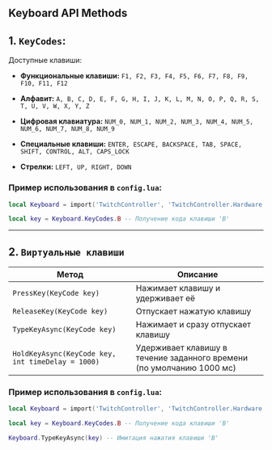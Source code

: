 ## Keyboard API Methods

## 1. `KeyCodes`:

Доступные клавиши:

- **Функциональные клавиши:**
  `F1, F2, F3, F4, F5, F6, F7, F8, F9, F10, F11, F12`

- **Алфавит:**
  `A, B, C, D, E, F, G, H, I, J, K, L, M, N, O, P, Q, R, S, T, U, V, W, X, Y, Z`

- **Цифровая клавиатура:**
  `NUM_0, NUM_1, NUM_2, NUM_3, NUM_4, NUM_5, NUM_6, NUM_7, NUM_8, NUM_9`

- **Специальные клавиши:**
  `ENTER, ESCAPE, BACKSPACE, TAB, SPACE, SHIFT, CONTROL, ALT, CAPS_LOCK`

- **Стрелки:**
  `LEFT, UP, RIGHT, DOWN`

### Пример использования в `config.lua`:

```lua
local Keyboard = import('TwitchController', 'TwitchController.Hardware').Keyboard -- Импорт интерфейса

local key = Keyboard.KeyCodes.B -- Получение кода клавиши 'B'
```

---

## 2. `Виртуальные клавиши`

| Метод                                             | Описание                                                              |
| ------------------------------------------------- | --------------------------------------------------------------------- |
| `PressKey(KeyCode key)`                           | Нажимает клавишу и удерживает её                                      |
| `ReleaseKey(KeyCode key)`                         | Отпускает нажатую клавишу                                             |
| `TypeKeyAsync(KeyCode key)`                       | Нажимает и сразу отпускает клавишу                                    |
| `HoldKeyAsync(KeyCode key, int timeDelay = 1000)` | Удерживает клавишу в течение заданного времени (по умолчанию 1000 мс) |

### Пример использования в `config.lua`:

```lua
local Keyboard = import('TwitchController', 'TwitchController.Hardware').Keyboard -- Импорт интерфейса

local key = Keyboard.KeyCodes.B -- Получение кода клавиши 'B'

Keyboard.TypeKeyAsync(key) -- Имитация нажатия клавиши 'B'
```
